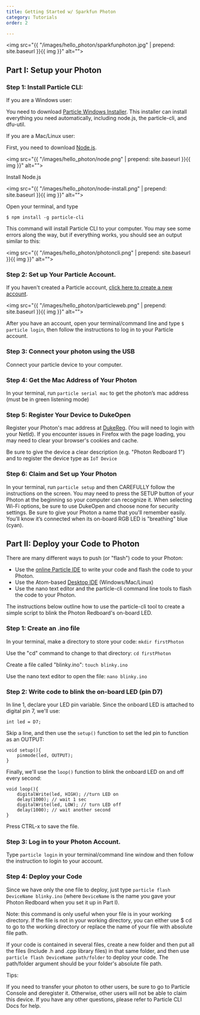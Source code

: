 ```yaml
---
title: Getting Started w/ Sparkfun Photon
category: Tutorials
order: 2

---
```


<img src="{{ "/images/hello_photon/sparkfunphoton.jpg" | prepend: site.baseurl }}{{ img }}" alt="">

## Part I: Setup your Photon

### Step 1: Install Particle CLI:

If you are a Windows user:

You need to download [Particle Windows Installer](https://binaries.particle.io/cli/installer/windows/ParticleCLISetup.exe). This installer can install everything you need automatically, including node.js, the particle-cli, and dfu-util.

If you are a Mac/Linux user:

First, you need to download [Node.js](https://nodejs.org/en/download/).

<img src="{{ "/images/hello_photon/node.png" | prepend: site.baseurl }}{{ img }}" alt="">

Install Node.js

<img src="{{ "/images/hello_photon/node-install.png" | prepend: site.baseurl }}{{ img }}" alt="">

Open your terminal, and type

`$ npm install -g particle-cli`

This command will install Particle CLI to your computer. You may see some errors along the way, but if everything works, you should see an output similar to this:

<img src="{{ "/images/hello_photon/photoncli.png" | prepend: site.baseurl }}{{ img }}" alt="">

### Step 2: Set up Your Particle Account.

If you haven't created a Particle account, [click here to create a new account](https://login.particle.io/signup).

<img src="{{ "/images/hello_photon/particleweb.png" | prepend: site.baseurl }}{{ img }}" alt="">

After you have an account, open your terminal/command line and type `$ particle login`, then follow the instructions to log in to your Particle account.

### Step 3: Connect your photon using the USB

Connect your particle device to your computer.

### Step 4: Get the Mac Address of Your Photon

In your terminal, run `particle serial mac` to get the photon’s mac address (must be in green listening mode)

### Step 5: Register Your Device to DukeOpen

Register your Photon's mac address at [DukeReg](https://dukereg.duke.edu/). (You will need to login with your NetId).   If you encounter issues in Firefox with the page loading, you may need to clear your browser's cookies and cache.

Be sure to give the device a clear description (e.g. "Photon Redboard 1") and to register the device type as `IoT Device`

### Step 6: Claim and Set up Your Photon

In your terminal, run `particle setup` and then CAREFULLY follow the instructions on the screen. You may need to press the SETUP button of your Photon at the beginning so your computer can recognize it. When selecting Wi-Fi options, be sure to use DukeOpen and choose none for security settings. Be sure to give your Photon a name that you'll remember easily. You’ll know it’s connected when its on-board RGB LED is "breathing" blue (cyan).

## Part II: Deploy your Code to Photon

There are many different ways to push (or "flash") code to your Photon:

* Use the [online Particle IDE](https://build.particle.io) to write your code and flash the code to your Photon.
* Use the Atom-based [Desktop IDE](https://www.particle.io/products/development-tools/particle-desktop-ide) (Windows/Mac/Linux)
* Use the nano text editor and the particle-cli command line tools to flash the code to your Photon.

The instructions below outline how to use the particle-cli tool to create a simple script to blink the Photon Redboard's on-board LED.

### Step 1:  Create an .ino file

In your terminal, make a directory to store your code: `mkdir firstPhoton`

Use the "cd" command to change to that directory:  `cd firstPhoton`

Create a file called "blinky.ino": `touch blinky.ino`

Use the nano text editor to open the file:  `nano blinky.ino`

### Step 2:  Write code to blink the on-board LED (pin D7)

In line 1, declare your LED pin variable.  Since the onboard LED is attached to digital pin 7, we'll use:  

```
int led = D7;
```

Skip a line, and then use the `setup()` function to set the led pin to function as an OUTPUT:
```
void setup(){
    pinmode(led, OUTPUT);
}
```

Finally, we'll use the `loop()` function to blink the onboard LED on and off every second:
```
void loop(){
    digitalWrite(led, HIGH); //turn LED on
    delay(1000); // wait 1 sec
    digitalWrite(led, LOW); // turn LED off
    delay(1000); // wait another second
}
```

Press CTRL-x to save the file.



### Step 3: Log in to your Photon Account.

Type `particle login` in your terminal/command line window and then follow the instruction to login to your account.

### Step 4: Deploy your Code

Since we have only the one file to deploy, just type `particle flash DeviceName blinky.ino` (where `DeviceName` is the name you gave your Photon Redboard when you set it up in Part I).

Note: this command is only useful when your file is in your working directory. If the file is not in your working directory, you can either use $ cd to go to the working directory or replace the name of your file with absolute file path.

If your code is contained in several files, create a new folder and then put all the files (Include .h and .cpp library files) in that same folder, and then use `particle flash DeviceName path/folder` to deploy your code. The path/folder argument should be your folder's absolute file path.

Tips:

If you need to transfer your photon to other users, be sure to go to Particle Console and deregister it. Otherwise, other users will not be able to claim this device. If you have any other questions, please refer to Particle CLI Docs for help.
